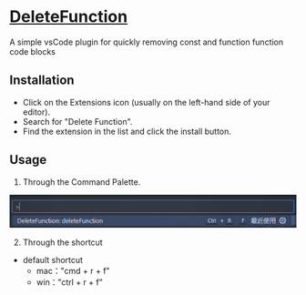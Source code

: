 # [DeleteFunction](https://marketplace.visualstudio.com/vscode:extension/huangyuanyin.deleteFunction)

A simple vsCode plugin for quickly removing const and function function code blocks

## Installation

- Click on the Extensions icon (usually on the left-hand side of your editor).
- Search for "Delete Function".
- Find the extension in the list and click the install button.

## Usage

1. Through the Command Palette.

![](resources/screenshot1.png)

2. Through the shortcut

- default shortcut
  - mac："cmd + r + f"
  - win："ctrl + r + f"
